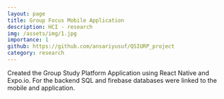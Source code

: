 ```yaml
---
layout: page
title: Group Focus Mobile Application
description: HCI - research 
img: /assets/img/1.jpg
importance: 1
github: https://github.com/ansariyusuf/QSIURP_project
category: research
---
```


Created the Group Study Platform Application using React Native and Expo.io. For the backend SQL and firebase databases were linked to the mobile and application.


